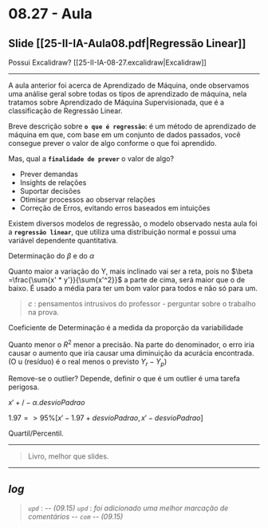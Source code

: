 # 08.27 - Aula

## Slide [[25-II-IA-Aula08.pdf|Regressão Linear]]

Possui Excalidraw? [[25-II-IA-08-27.excalidraw|Excalidraw]]

---

A aula anterior foi acerca de Aprendizado de Máquina, onde observamos uma análise geral sobre todas os tipos de aprendizado de máquina, nela tratamos sobre Aprendizado de Máquina Supervisionada, que é a classificação de Regressão Linear.

Breve descrição sobre **`o que é regressão`**: é um método de aprendizado de máquina em que, com base em um conjunto de dados passados, você consegue prever o valor de algo conforme o que foi aprendido.

Mas, qual a **`finalidade de prever`** o valor de algo?
- Prever demandas
- Insights de relações
- Suportar decisões
- Otimisar processos ao observar relações
- Correção de Erros, evitando erros baseados em intuições

Existem diversos modelos de regressão, o modelo observado nesta aula foi a **`regressão linear`**, que utiliza uma distribuição normal e possui uma variável dependente quantitativa.

Determinação do $\beta$ e do $\alpha$

Quanto maior a variação do Y, mais inclinado vai ser a reta, pois no $\beta =\frac{\sum{x' * y'}}{\sum{x'^2}}$ a parte de cima, será maior que o de baixo.  É usado a média para ter um bom valor para todos e não só para um.

> *c* : pensamentos intrusivos do professor - perguntar sobre o trabalho na prova.

Coeficiente de Determinação é a medida da proporção da variabilidade

Quanto menor o $R^2$ menor a precisão. Na parte do denominador, o erro iria causar o aumento que iria causar uma diminuição da acurácia encontrada. (O u (resíduo) é o real menos o previsto $Y_r - Y_p$)

Remove-se o outlier? Depende, definir o que é um outlier é uma tarefa perigosa.

$x'+/-\alpha{.desvioPadrao}$ 

$1.97 => 95\% [x'-1.97+{desvioPadrao}, x'-{desvioPadrao}]$

Quartil/Percentil.

---

> Livro, melhor que slides.

---

## *log*

> *`upd`* : *-- (09.15)*
> *`upd`* : *foi adicionado uma melhor marcação de comentários -- `com` -- (09.15)*